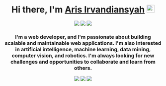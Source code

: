 <h1 align="center">Hi there, I'm <a href="https://github.com/arisirvandiansyah">Aris Irvandiansyah</a> <img src="https://media.giphy.com/media/hvRJCLFzcasrR4ia7z/giphy.gif" width="25px"> </h1>

<p align="center">
  <a href="https://twitter.com/ma_xu"><img src="https://img.shields.io/badge/Twitter-1DA1F2?style=for-the-badge&logo=twitter&logoColor=white" /></a>
  <a href="https://www.linkedin.com/in/ma-xu-457b6b1a4"><img src="https://img.shields.io/badge/LinkedIn-0077B5?style=for-the-badge&logo=linkedin&logoColor=white" /></a>
  <a href="https://ma-xu.github.io"><img src="https://img.shields.io/badge/Portfolio-000000?style=for-the-badge&logo=github&logoColor=white" /></a>
</p>

<h3 align="center">I'm a web developer, and I'm passionate about building scalable and maintainable web applications. I'm also interested in artificial intelligence, machine learning, data mining, computer vision, and robotics. I'm always looking for new challenges and opportunities to collaborate and learn from others.</h3>

<p align="center">
  <img src="https://github-readme-stats.vercel.app/api?username=arisirvandiansyah&show_icons=true&theme=algolia&count_private=true" />
  <img src="https://github-readme-streak-stats.herokuapp.com/?user=arisirvandiansyah&theme=algolia" />
  <img src="https://github-readme-stats.vercel.app/api/top-langs/?username=arisirvandiansyah&layout=compact&theme=algolia&hide=html,css,scss,cmake,makefile" />
</p>
